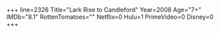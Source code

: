 +++
line=2326
Title="Lark Rise to Candleford"
Year=2008
Age="7+"
IMDb="8.1"
RottenTomatoes=""
Netflix=0
Hulu=1
PrimeVideo=0
Disney=0
+++

